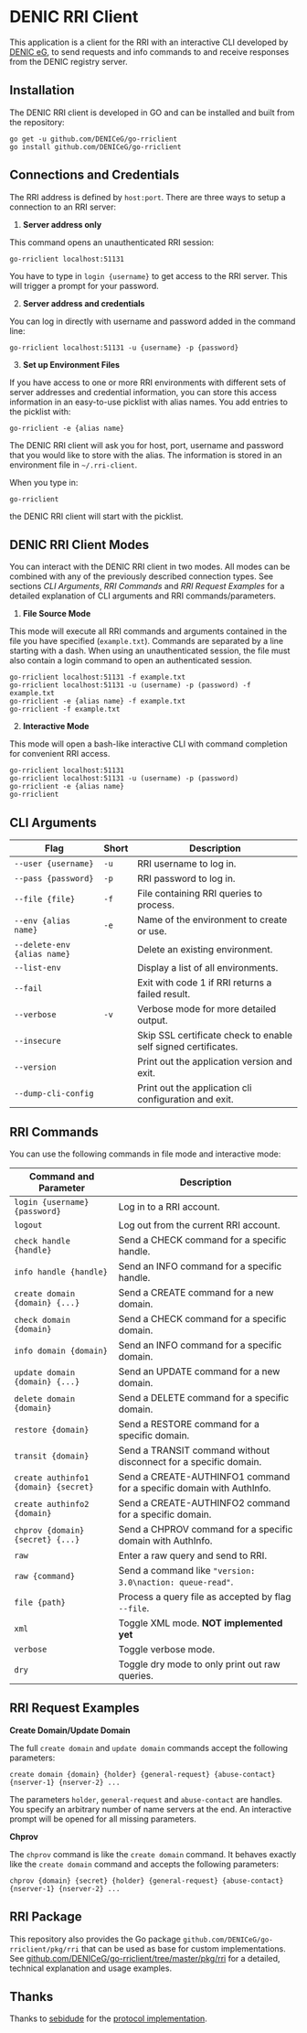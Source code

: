 # DENIC RRI Client

This application is a client for the RRI with an interactive CLI developed by [DENIC eG](https://denic.de), to send requests and info commands to and receive responses from the DENIC registry server.

## Installation

The DENIC RRI client is developed in GO and can be installed and built from the repository:

```
go get -u github.com/DENICeG/go-rriclient
go install github.com/DENICeG/go-rriclient
```

## Connections and Credentials

The RRI address is defined by `host:port`. There are three ways to setup a connection to an RRI server:

1. **Server address only**

This command opens an unauthenticated RRI session:

```
go-rriclient localhost:51131
```

You have to type in `login {username}` to get access to the RRI server. This will trigger a prompt for your password.

2. **Server address and credentials**

You can log in directly with username and password added in the command line:

```
go-rriclient localhost:51131 -u {username} -p {password}
```

3. **Set up Environment Files**

If you have access to one or more RRI environments with different sets of server addresses and credential information, you can store this access information in an easy-to-use picklist with alias names. You add entries to the picklist with:

```
go-rriclient -e {alias name}
```

The DENIC RRI client will ask you for host, port, username and password that you would like to store with the alias. The information is stored in an environment file in `~/.rri-client`.

When you type in:

```
go-rriclient
```

the DENIC RRI client will start with the picklist.

## DENIC RRI Client Modes

You can interact with the DENIC RRI client in two modes. All modes can be combined with any of the previously described connection types. See sections *CLI Arguments*, *RRI Commands* and *RRI Request Examples* for a detailed explanation of CLI arguments and RRI commands/parameters.

1. **File Source Mode**

This mode will execute all RRI commands and arguments contained in the file you have specified (`example.txt`). Commands are separated by a line starting with a dash. When using an unauthenticated session, the file must also contain a login command to open an authenticated session.

```
go-rriclient localhost:51131 -f example.txt
go-rriclient localhost:51131 -u (username) -p (password) -f example.txt
go-rriclient -e {alias name} -f example.txt
go-rriclient -f example.txt
```
2. **Interactive Mode**

This mode will open a bash-like interactive CLI with command completion for convenient RRI access.

```
go-rriclient localhost:51131
go-rriclient localhost:51131 -u (username) -p (password)
go-rriclient -e {alias name}
go-rriclient
```

## CLI Arguments

| Flag | Short | Description |
| ---- | ----- | ----------- |
| `--user {username}` | `-u` | RRI username to log in. |
| `--pass {password}` | `-p` | RRI password to log in. |
| `--file {file}` | `-f` | File containing RRI queries to process. |
| `--env {alias name}` | `-e` | Name of the environment to create or use. |
| `--delete-env {alias name}` | | Delete an existing environment. |
| `--list-env` | | Display a list of all environments. |
| `--fail` | | Exit with code 1 if RRI returns a failed result. |
| `--verbose` | `-v` | Verbose mode for more detailed output. |
| `--insecure` | | Skip SSL certificate check to enable self signed certificates. |
| `--version` | | Print out the application version and exit. |
| `--dump-cli-config` | | Print out the application cli configuration and exit. |

## RRI Commands

You can use the following commands in file mode and interactive mode:

| Command and Parameter | Description |
| --------------------- | ----------- |
| `login {username} {password}` | Log in to a RRI account. |
| `logout` | Log out from the current RRI account. |
| `check handle {handle}` | Send a CHECK command for a specific handle. |
| `info handle {handle}` | Send an INFO command for a specific handle. |
| `create domain {domain} {...}` | Send a CREATE command for a new domain. |
| `check domain {domain}` | Send a CHECK command for a specific domain. |
| `info domain {domain}` | Send an INFO command for a specific domain. |
| `update domain {domain} {...}` | Send an UPDATE command for a new domain. |
| `delete domain {domain}` | Send a DELETE command for a specific domain. |
| `restore {domain}` | Send a RESTORE command for a specific domain. |
| `transit {domain}` | Send a TRANSIT command without disconnect for a specific domain. |
| `create authinfo1 {domain} {secret}` | Send a CREATE-AUTHINFO1 command for a specific domain with AuthInfo. |
| `create authinfo2 {domain}` | Send a CREATE-AUTHINFO2 command for a specific domain. |
| `chprov {domain} {secret} {...}` | Send a CHPROV command for a specific domain with AuthInfo. |
| `raw` | Enter a raw query and send to RRI. |
| `raw {command}` | Send a command like `"version: 3.0\naction: queue-read"`. |
| `file {path}` | Process a query file as accepted by flag `--file`. |
| `xml` | Toggle XML mode. **NOT implemented yet** |
| `verbose` | Toggle verbose mode. |
| `dry` | Toggle dry mode to only print out raw queries. |

## RRI Request Examples

**Create Domain/Update Domain**

The full `create domain` and `update domain` commands accept the following parameters:

```
create domain {domain} {holder} {general-request} {abuse-contact} {nserver-1} {nserver-2} ...
```

The parameters `holder`, `general-request` and `abuse-contact` are handles. You specify an arbitrary number of name servers at the end. An interactive prompt will be opened for all missing parameters.

**Chprov**

The `chprov` command is like the `create domain` command. It behaves exactly like the `create domain` command and accepts the following parameters:

```
chprov {domain} {secret} {holder} {general-request} {abuse-contact} {nserver-1} {nserver-2} ...
```

## RRI Package

This repository also provides the Go package `github.com/DENICeG/go-rriclient/pkg/rri` that can be used as base for custom implementations. See [github.com/DENICeG/go-rriclient/tree/master/pkg/rri](https://github.com/DENICeG/go-rriclient/tree/master/pkg/rri) for a detailed, technical explanation and usage examples.

## Thanks

Thanks to [sebidude](https://github.com/sebidude) for the [protocol implementation](https://github.com/sebidude/go-rri).
